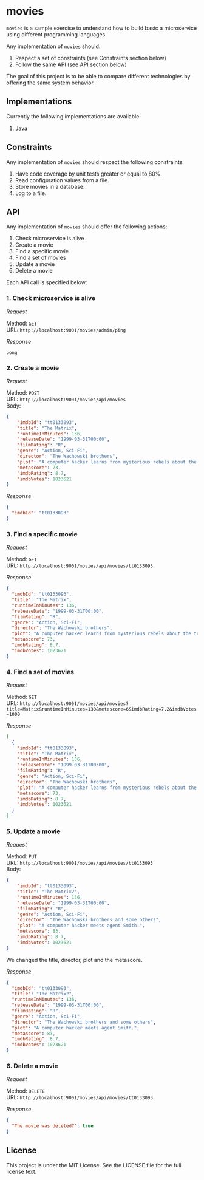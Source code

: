 # movies

`movies` is a sample exercise to understand how to build basic a microservice using different programming languages.

Any implementation of `movies` should:

1. Respect a set of constraints (see Constraints section below)
1. Follow the same API (see API section below)

The goal of this project is to be able to compare different technologies by offering the same system behavior.

## Implementations

Currently the following implementations are available:

1. [Java](https://github.com/julianespinel/movies-java)

## Constraints

Any implementation of `movies` should respect the following constraints:

1. Have code coverage by unit tests greater or equal to 80%.
1. Read configuration values from a file.
1. Store movies in a database.
1. Log to a file.

## API

Any implementation of `movies` should offer the following actions: 

1. Check microservice is alive
1. Create a movie
1. Find a specific movie
1. Find a set of movies
1. Update a movie
1. Delete a movie

Each API call is specified below:

### 1. Check microservice is alive

*Request*

Method: `GET`<br>
URL: `http://localhost:9001/movies/admin/ping`<br>

*Response*

```
pong
```

### 2. Create a movie

*Request*

Method: `POST`<br>
URL: `http://localhost:9001/movies/api/movies`<br>
Body:

```json
{
    "imdbId": "tt0133093",
    "title": "The Matrix",
    "runtimeInMinutes": 136,
    "releaseDate": "1999-03-31T00:00",
    "filmRating": "R",
    "genre": "Action, Sci-Fi",
    "director": "The Wachowski brothers",
    "plot": "A computer hacker learns from mysterious rebels about the true nature of his reality and his role in the war against its controllers.",
    "metascore": 73,
    "imdbRating": 8.7,
    "imdbVotes": 1023621
}
```

*Response*

```json
{
  "imdbId": "tt0133093"
}
```

### 3. Find a specific movie

*Request*

Method: `GET`<br>
URL: `http://localhost:9001/movies/api/movies/tt0133093`<br>

*Response*

```json
{
  "imdbId": "tt0133093",
  "title": "The Matrix",
  "runtimeInMinutes": 136,
  "releaseDate": "1999-03-31T00:00",
  "filmRating": "R",
  "genre": "Action, Sci-Fi",
  "director": "The Wachowski brothers",
  "plot": "A computer hacker learns from mysterious rebels about the true nature of his reality and his role in the war against its controllers.",
  "metascore": 73,
  "imdbRating": 8.7,
  "imdbVotes": 1023621
}
```

### 4. Find a set of movies

*Request*

Method: `GET`<br>
URL: `http://localhost:9001/movies/api/movies?title=Matrix&runtimeInMinutes=130&metascore=6&imdbRating=7.2&imdbVotes=1000`<br>

*Response*

```json
[
  {
    "imdbId": "tt0133093",
    "title": "The Matrix",
    "runtimeInMinutes": 136,
    "releaseDate": "1999-03-31T00:00",
    "filmRating": "R",
    "genre": "Action, Sci-Fi",
    "director": "The Wachowski brothers",
    "plot": "A computer hacker learns from mysterious rebels about the true nature of his reality and his role in the war against its controllers.",
    "metascore": 73,
    "imdbRating": 8.7,
    "imdbVotes": 1023621
  }
]
```

### 5. Update a movie

*Request*

Method: `PUT`<br>
URL: `http://localhost:9001/movies/api/movies/tt0133093`<br>
Body:
```json
{
    "imdbId": "tt0133093",
    "title": "The Matrix2",
    "runtimeInMinutes": 136,
    "releaseDate": "1999-03-31T00:00",
    "filmRating": "R",
    "genre": "Action, Sci-Fi",
    "director": "The Wachowski brothers and some others",
    "plot": "A computer hacker meets agent Smith.",
    "metascore": 83,
    "imdbRating": 8.7,
    "imdbVotes": 1023621
}
```

We changed the title, director, plot and the metascore.

*Response*

```json
{
  "imdbId": "tt0133093",
  "title": "The Matrix2",
  "runtimeInMinutes": 136,
  "releaseDate": "1999-03-31T00:00",
  "filmRating": "R",
  "genre": "Action, Sci-Fi",
  "director": "The Wachowski brothers and some others",
  "plot": "A computer hacker meets agent Smith.",
  "metascore": 83,
  "imdbRating": 8.7,
  "imdbVotes": 1023621
}
```

### 6. Delete a movie

*Request*

Method: `DELETE`<br>
URL: `http://localhost:9001/movies/api/movies/tt0133093`<br>

*Response*

```json
{
  "The movie was deleted?": true
}
```

## License

This project is under the MIT License. See the LICENSE file for the full license text.
